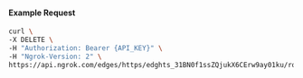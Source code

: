 <!-- Code generated for API Clients. DO NOT EDIT. -->

#### Example Request

```bash
curl \
-X DELETE \
-H "Authorization: Bearer {API_KEY}" \
-H "Ngrok-Version: 2" \
https://api.ngrok.com/edges/https/edghts_31BN0f1ssZQjukX6CErw9ay01ku/routes/edghtsrt_31BN0b0OkQ6OMquKqzSKPZ4zGF2/oauth
```
